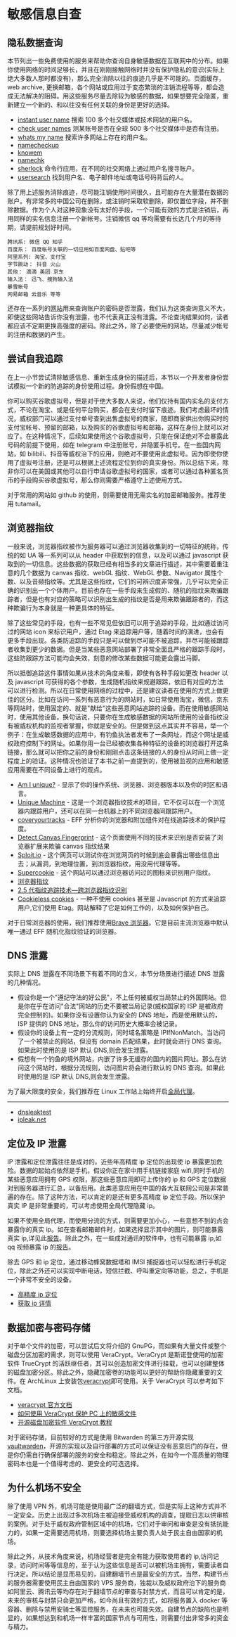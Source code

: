 # 敏感信息自查

## 隐私数据查询

本节列出一些免费使用的服务来帮助你查询自身敏感数据在互联网中的分布。如果你使用网络的时间足够长，并且在刚刚接触网络时并没有保护隐私的意识(实际上绝大多数人那时都没有)，那么完全消除以往的痕迹几乎是不可能的。页面缓存，web archive, 更换邮箱，各个网站或应用过于变态繁琐的注销流程等等，都会造成无法解决的阻碍。用这些服务尽量去除较为敏感的数据，如果想要完全隐匿，重新建立一个新的、和以往没有任何关联的身份是更好的选择。

- [instant user name](https://instantusername.com) 搜索 100 多个社交媒体或技术网站的用户名。
- [check user names](https://checkusernames.com/) 测某账号是否在全球 500 多个社交媒体中是否有注册。
- [whats my name](https://whatsmyname.app/) 搜索许多网站上存在的用户名。
- [namecheckup](https://namecheckup.com/)
- [knowem](https://knowem.com/)
- [namechk](https://namechk.com)
- [sherlock](https://github.com/sherlock-project/sherlock) 命令行应用，在不同的社交网络上通过用户名搜寻账户。
- [usersearch](https://usersearch.org) 找到用户名、电子邮件地址或电话号码背后的人。

除了用上述服务消除痕迹，尽可能注销使用时间很久，且可能存在大量潜在数据的账户。有非常多的中国公司在删除，或注销时采取软删除，即仅置位字段，并不删除数据。作为个人对这种现象没有太好的手段，一个可能有效的方式是注销后，再用同样的实名信息注册一个新帐号。注销微信 qq 等均需要有长达几个月的等待期，请提前规划好时间。

```
腾讯系: 微信 QQ 知乎
百度系： 百度帐号关联的一切应用如百度网盘、贴吧等
阿里系列: 淘宝、支付宝
字节跳动： 抖音 火山
其他： 滴滴 美团 京东
输入法： 迅飞、搜狗输入法
暴雪帐号
网易邮箱 云音乐 等等
```

还存在一系列的[网站](https://github.com/ffffffff0x/Digital-Privacy/blob/master/README.zh-cn.md#%E5%AF%86%E7%A0%81%E6%B3%84%E9%9C%B2%E6%9F%A5%E8%AF%A2)用来查询账户的密码是否泄露，我们认为这类查询意义不大，即使这些网站告诉你没有泄露，也不代表真正没有泄露。不论查询结果如何，读者都应该不定期更换高强度的密码。除此之外，除了必要使用的网站，尽量减少帐号的注册和数据的产生。

## 尝试自我追踪

在上一小节尝试清除敏感信息、重新生成身份的描述后，本节以一个开发者身份尝试模拟一个新的防追踪的身份使用过程。身份假想在中国。

你可以购买谷歌虚拟号，但是对于绝大多数人来说，他们仅持有国内实名的支付方式，不论在淘宝、或是任何平台购买，都会在支付时留下痕迹。我们考虑最坏的情况，威权部门可以通过支付单号查到出售虚拟号的商家，随即商家供出你购买时的支付宝帐号、预留的邮箱，以及购买的谷歌虚拟号和邮箱，这样在身份上就可以对应了。在这种情况下，后续如果使用这个谷歌虚拟号，只能在保证绝对不会暴露此号码的前提下使用，如在 telegram 中注册账号，并隐匿手机号。在一些国内网站，如 bilibili、抖音等威权治下的应用，则绝对不要使用此虚拟号。因为即使你使用了虚拟号注册，还是可以根据上述流程定位到你的真实身份。所以总结下来，除非你可以在美国或其他可以自行申请谷歌虚拟号的国家，或者可以通过各种匿名货币的手段购买谷歌虚拟号，那么你则需要严格遵守上述使用方式。

对于常用的网站如 github 的使用，则需要使用无需实名的加密邮箱服务。推荐使用 tutamail。

## 浏览器指纹

一般来说，浏览器指纹被作为服务器可以通过浏览器收集到的一切特征的统称，传统的如 UA 等一系列可以从 header 中获取到的信息，以及可以通过 javascript 获取到的一切信息。这些数据的获取已经有相当多的文章进行描述，其中需要着重注意的几个数据为 canvas 指纹、webGL 指纹、WebGL 参数、Navigator 属性个数、以及音频指纹等。尤其是这些指纹，它们的可辨识度非常强，几乎可以完全正确的识别出一个个体用户。目前也存在一些手段来生成假的、随机的指纹来欺骗跟踪者，但是也有对应的策略可以识别出生成的指纹是否是用来欺骗跟踪者的，而这种欺骗行为本身就是一种更具体的特征。

除了这些常见的手段，也有一些不常见但依旧可以用于追踪的手段，比如通过访问过的网站 icon 来标识用户，通过 Etag 来追踪用户等，随着时间的演进，也会有更多手段出现。各类防追踪的手段只是可以做到尽可能不被追踪，并尽可能被跟踪者收集到更少的数据。但是当某些恶意网站部署了非常全面且严格的跟踪手段时，这些防跟踪方法可能均会失效，刻意的修改某些数据可能更会露出马脚。

所以抵御追踪这件事情如果从技术的角度来看，即使有各种手段如更改 header 以及 javascript 可获得的各个参数，生成随机指纹来规避跟踪，依旧有对应的方法可以进行检测。所以在日常使用网络的过程中，还是建议读者在使用的方式上做更佳的区分。比如在访问一系列有恶意行为的网站时，如日常使用淘宝，微信，京东等网站时，使用固定的、就是"献给"这些恶意网站追踪的设备。而在使用敏感网站时，使用其他设备。换句话说，只要你在生成敏感数据的网站所使用的设备指纹没有被威权机构的监视者掌握，你就是安全的。但是做到这点其实并不容易，举一个例子：在生成敏感数据的应用中，有钓鱼执法者发布了一条网址，而这个网址是威权政府控制下的网址。如果你用一台已经被收集各种特征的设备的浏览器打开这条链接，那么就可以把你之前的身份和刚刚点击这条链接的人的身份从时间上做一定程度上的验证。这种情况也验证了本书之前一直提到的，使用被监视的应用和敏感应用需要在不同设备上进行的观点。

- [Am I unique?](https://amiunique.org/fp) - 显示了你的操作系统、浏览器、浏览器版本以及你的时区和语言。
- [Unique Machine](http://uniquemachine.org/) - 这是一个浏览器指纹技术的项目，它不仅可以在一个浏览器内跟踪用户，还可以在同一台机器上的不同浏览器间跟踪用户。
- [coveryourtracks](https://coveryourtracks.eff.org/) - EFF 分析你的浏览器和附加组件对在线追踪技术的保护程度。
- [Detect Canvas Fingerprint](https://webbrowsertools.com/canvas-fingerprint/) - 这个页面使用不同的技术来识别是否安装了浏览器扩展来欺骗 canvas 指纹结果
- [Sploit.io](https://sploit.io/test.php#CONNECTION) - 这个网页可以测试你在浏览网页的时候到底会暴露出哪些信息出去；从漏洞，到地理位置，到浏览器指纹，用没用代理等等。
- [Supercookie](https://supercookie.me) - 这个网站可以通过浏览器访问过的图标来识别用户指纹。
- [浏览器指纹](https://wzyboy.im/post/1130.html)
- [2.5 代指纹追踪技术—跨浏览器指纹识别](https://paper.seebug.org/350/)
- [Cookieless cookies](https://lucb1e.com/randomprojects/cookielesscookies/) - 一种不使用 cookies 甚至是 Javascript 的方式来追踪用户,它们使用 Etag。网站解释了它是如何工作的，以及如何保护自己。

对于日常浏览器的使用，我们推荐使用[Brave 浏览器](https://aur.archlinux.org/packages/brave-dev-bin/)。它是目前主流浏览器中默认唯一通过 EFF 随机化指纹验证的浏览器。

## DNS 泄露

实际上 DNS 泄露在不同场景下有着不同的含义，本节分场景进行描述 DNS 泄露的几种情况。

- 假设你是一个"遵纪守法的好公民"，不上任何被威权当局禁止的外国网站。但是你在乎在访问"合法"网站的历史不要被当局记录(威权国家的 ISP 是被政府完全控制的)。如果你没有设置你认为安全的 DNS 地址，而是使用默认的，ISP 提供的 DNS 地址，那么你的访问历史大概率会被记录。
- 假设你的设备上有一定的分流规则，同时域名策略是 IPIfNonMatch。当访问了一个被禁止的网站，但没有 domain 匹配结果，此时就会进行 DNS 查询。如果此时使用的是 ISP 默认 DNS,则会发生泄露。
- 假想有一个钓鱼的境外网站，内嵌了许多无缓存的国内的图片网址。那么在访问这个网站时，根据分流规则，访问图片将会进行默认的 DNS 查询。如果此时使用的是 ISP 默认 DNS,则会发生泄露。

为了最大限度的安全，我们推荐在 Linux 工作站上始终开启[全局代理](https://archlinuxstudio.github.io/ArchLinuxTutorial/#/advanced/transparentProxy)。

---

- [dnsleaktest](https://dnsleaktest.com/)
- [ipleak.net](https://ipleak.net/)

## 定位及 IP 泄露

IP 泄露和定位泄露往往是成对的。近些年高精度 ip 定位的出现使 ip 暴露更加危险。数据的起始点依然是手机，假设你正在家中用手机链接家庭 wifi,同时手机的某些恶意应用拥有 GPS 权限，那这些恶意应用即可上传你的 ip 和 GPS 定位数据对到服务器进行汇总，以备后用。此类恶意应用在中国的各大互联网公司是非常普遍的存在。除了这种方法，可以肯定的是还有更多高精度 ip 定位手段。所以保护真实 IP 是非常重要的，可以考虑使用全局代理隐藏 ip。

如果不使用全局代理，而使用分流的方式，则需要更加小心，一些意想不到的点会暴露你的真实 ip。如在查看邮箱邮件时，如果选择显示其中的图片，则可能暴露真实 ip,详见此[报告](https://www.freebuf.com/articles/database/185954.html)。除此之外，在一些成对通讯的软件中，也有可能暴露 ip,如 qq 视频暴露 ip 的[报告](https://cloud.tencent.com/developer/article/1047088)。

除去 GPS 和 ip 定位，通过移动蜂窝数据塔和 IMSI 捕捉器也可以轻松进行手机定位，除此之外还可以实现中断电话，短信拦截、呼叫重定向等功能，总之，手机是一个非常不安全的设备。

- [高精度 ip 定位](https://www.opengps.cn/Default.aspx)
- [获取 ip 详情](https://ipinfo.io/)

## 数据加密与密码存储

对于单个文件的加密，可以尝试后文将介绍的 GnuPG，而如果有大量文件或整个磁盘分区加密的需求，则可以使用 VeraCrypt。VeraCrypt 是斯诺登使用的加密软件 TrueCrypt 的活跃继任者，其可以创造加密文件进行挂载，也可以创建整体的磁盘加密分区。除此之外，隐藏加密卷的功能可以更好的帮助你隐藏重要的文件。在 ArchLinux 上安装包[veracrypt](https://archlinux.org/packages/community/x86_64/veracrypt/)即可使用。关于 VeraCrypt 可以参考如下文档。

- [veracrypt 官方文档](https://www.veracrypt.fr/en/Documentation.html)
- [如何使用 VeraCrypt 保护 PC 上的敏感文件](https://zhuanlan.zhihu.com/p/332546689)
- [开源磁盘加密软件 VeraCrypt 教程](https://tlanyan.pp.ua/veracrypt-tutorial/)

对于密码存储，目前较好的方式是使用 Bitwarden 的第三方开源实现[vaultwarden](https://github.com/dani-garcia/vaultwarden)，开源的实现以及自行部署的方式可以保证没有恶意后门的存在，但是你仍需自行确保部署的服务的安全和稳定。除此之外，在如今一个高质量的物理密码本也是一个值得考虑的、更安全的可选选择。

## 为什么机场不安全

除了使用 VPN 外，机场可能是使用最广泛的翻墙方式，但是实际上这种方式并不一定安全。历史上出现过多次机场主被迫接受威权机构的调查，提取日志以供审核的案例。对于处于威权政府管制区域中的机场，它们对于审问和审查是没有抵抗能力的，如果一定需要选用机场，则要选择机场主要负责人处于民主自由国家的机场。

除此之外，从技术角度来说，机场经营者是完全有能力获取使用者的 ip,访问记录，访问时间等等信息的，至于认为这些信息是否可以被机场主拥有，需要读者自行决定。所以结论是显而易见的，自建翻墙节点是最安全的方式，当然，构建节点的服务器需要使用民主自由国家的 VPS 服务商，独裁以及威权政府治下的服务商如阿里云、腾讯云等均存在对于翻墙节点的审查与封禁方式，而且可以肯定的是，未来的审核与封禁只会更加严格，如今尚且有效的方式，如将服务置入 docker 等容器、删除与禁用安骑士等监控服务，在未来也可能失效。自建节点的缺陷也是明显的，如果想达到和机场一样丰富的国家节点与可用性，则需要付出非常多的资金与精力。
